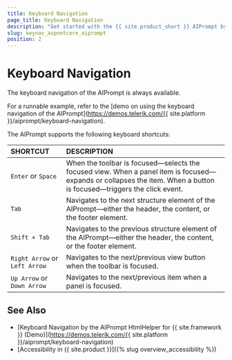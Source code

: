 ```yaml
---
title: Keyboard Navigation
page_title: Keyboard Navigation
description: "Get started with the {{ site.product_short }} AIPrompt by Telerik UI and learn about the component keyboard navigation functionality."
slug: keynav_aspnetcore_aiprompt
position: 2
---
```


# Keyboard Navigation

The keyboard navigation of the AIPrompt is always available.

For a runnable example, refer to the [demo on using the keyboard navigation of the AIPrompt](https://demos.telerik.com/{{ site.platform }}/aiprompt/keyboard-navigation).  

The AIPrompt supports the following keyboard shortcuts:

| SHORTCUT                      | DESCRIPTION                                                                        |
|:---                 |:---                                                                                          |
| `Enter` or `Space`    | When the toolbar is focused&mdash;selects the focused view. When a panel item is focused&mdash;expands or collapses the item. When a button is focused&mdash;triggers the click event.                                                                      |
| `Tab`        | Navigates to the next structure element of the AIPrompt&mdash;either the header, the content, or the footer element.                                                                     |
| `Shift + Tab`             | Navigates to the previous structure element of the AIPrompt&mdash;either the header, the content, or the footer element.                                      |
| `Right Arrow` or `Left Arrow`    | Navigates to the next/previous view button when the toolbar is focused.                                                                  |
| `Up Arrow` or `Down Arrow`               | Navigates to the next/previous item when a panel is focused. |

## See Also

* [Keyboard Navigation by the AIPrompt HtmlHelper for {{ site.framework }} (Demo)](https://demos.telerik.com/{{ site.platform }}/aiprompt/keyboard-navigation)
* [Accessibility in {{ site.product }}]({% slug overview_accessibility %})
